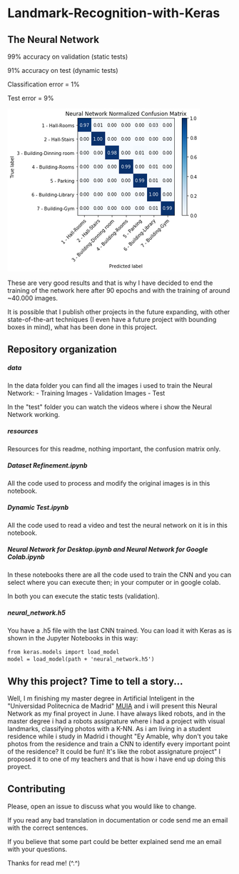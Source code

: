 # Landmark-Recognition-with-Keras

## The Neural Network
99% accuracy on validation (static tests)

91% accuracy on test (dynamic tests)

Classification error = 1%

Test error = 9%

![Confusion matrix](resources/confusionMatrixNorm.png)

These are very good results and that is why I have decided to end the training of the network here after 90 epochs and with the training of around ~40.000 images.

It is possible that I publish other projects in the future expanding, with other state-of-the-art 
techniques (I even have a future project with bounding boxes in mind), what has been done in this project.

## Repository organization
##### data
In the data folder you can find all the images i used to train the Neural Network:
	- Training Images
	- Validation Images
	- Test

In the "test" folder you can watch the videos where i show the Neural Network working.

##### resources
Resources for this readme, nothing important, the confusion matrix only.

##### Dataset Refinement.ipynb
All the code used to process and modify the original images is in this notebook.

##### Dynamic Test.ipynb
All the code used to read a video and test the neural network on it is in this notebook.

##### Neural Network for Desktop.ipynb and Neural Network for Google Colab.ipynb
In these notebooks there are all the code used to train the CNN and you can select where you can execute then; in your computer or in google colab.

In both you can execute the static tests (validation).

##### neural_network.h5
You have a .h5 file with the last CNN trained. You can load it with Keras as is shown in the Jupyter Notebooks in this way:
```
from keras.models import load_model
model = load_model(path + 'neural_network.h5')
```

## Why this project? Time to tell a story...
Well, I m finishing my master degree in Artificial Inteligent in the "Universidad Politecnica de Madrid" 
[MUIA](http://www.dia.fi.upm.es/masteria/?q=es/MUIA) and i will present this Neural Network as my final proyect in June.
I have always liked robots, and in the master degree i had a robots assignature where i had a project 
with visual landmarks, classifying photos with a K-NN. 
As i am living in a student residence while i study in Madrid i thought 
"Ey Amable, why don't you take photos from the residence and train a CNN to 
identify every important point of the residence? It could be fun! It's like the robot assignature project" 
I proposed it to one of my teachers and that is how i have end up doing this proyect.

## Contributing
Please, open an issue to discuss what you would like to change.

If you read any bad translation in documentation or code send me an email with the correct sentences.

If you believe that some part could be better explained send me an email with your questions.

Thanks for read me! (^.^)